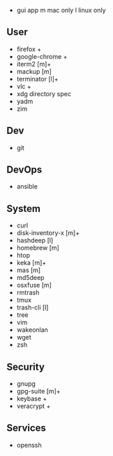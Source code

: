 

+ gui app
m mac only
l linux only

User
-----
* firefox +
* google-chrome +
* iterm2 [m]+
* mackup [m]
* terminator [l]+
* vlc +
* xdg directory spec
* yadm
* zim


Dev
----
* git


DevOps
------
* ansible


System
-------	
* curl
* disk-inventory-x [m]+
* hashdeep [l]
* homebrew [m]
* htop
* keka [m]+
* mas [m]
* md5deep
* osxfuse [m]
* rmtrash
* tmux
* trash-cli [l]
* tree
* vim
* wakeonlan
* wget
* zsh


Security
--------
* gnupg
* gpg-suite [m]+
* keybase +
* veracrypt +

Services
--------
* openssh

